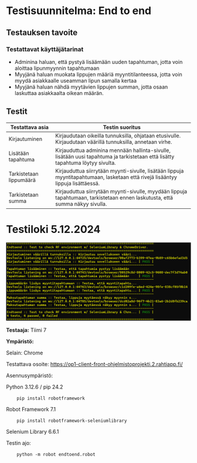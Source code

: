 # Testisuunnitelma: End to end

## Testauksen tavoite

### Testattavat käyttäjätarinat
- Adminina haluan, että pystyä lisäämään uuden tapahtuman, jotta voin aloittaa lipunmyynnin tapahtumaan
- Myyjänä haluan muokata lippujen määriä myyntitilanteessa, jotta voin myydä asiakkaalle useamman lipun samalla kertaa
- Myyjänä haluan nähdä myytävien lippujen summan, jotta osaan laskuttaa asiakkaalta oikean määrän.


## Testit

 **Testattava asia**                | **Testin suoritus**
 ---------------------------------- | -------------------
 Kirjautuminen | Kirjaudutaan oikeilla tunnuksilla, ohjataan etusivulle. Kirjaudutaan väärillä tunnuksilla, annetaan virhe.
 Lisätään tapahtuma | Kirjauduttua adminina mennään hallinta-sivulle, lisätään uusi tapahtuma ja tarkistetaan että lisätty tapahtuma löytyy sivulta. 
 Tarkistetaan lippumäärä | Kirjauduttua siirrytään myynti-sivulle, lisätään lippuja myyntitapahtumaan, lasketaan että rivejä lisääntyy lippuja lisättäessä. 
 Tarkistetaan summa | Kirjauduttua siirrytään myynti-sivulle, myydään lippuja tapahtumaan, tarkistetaan ennen laskutusta, että summa näkyy sivulla. 

Testiloki 5.12.2024
=======================

![Kuvakaappaus testituloksista](etetestresult2.png)

**Testaaja:** Tiimi 7

**Ympäristö:** 

Selain: Chrome

Testattava osoite: https://op1-client-front-ohjelmistoprojekti.2.rahtiapp.fi/

Asennusympäristö:
 
 Python 3.12.6 / pip 24.2
```
    pip install robotframework
```
Robot Framework 7.1
```
    pip install robotframework-seleniumlibrary
```
Selenium Library 6.6.1

Testin ajo: 
```
    python -m robot endtoend.robot
```
